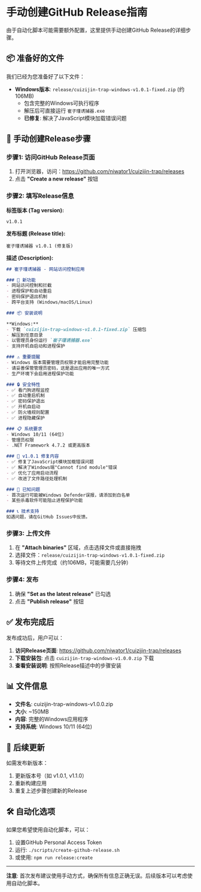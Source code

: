 # 手动创建GitHub Release指南

由于自动化脚本可能需要额外配置，这里提供手动创建GitHub Release的详细步骤。

## 📦 准备好的文件

我们已经为您准备好了以下文件：

- **Windows版本**: `release/cuizijin-trap-windows-v1.0.1-fixed.zip` (约 106MB)
  - 包含完整的Windows可执行程序
  - 解压后可直接运行 `崔子瑾诱捕器.exe`
  - **已修复**: 解决了JavaScript模块加载错误问题

## 🚀 手动创建Release步骤

### 步骤1: 访问GitHub Release页面

1. 打开浏览器，访问：https://github.com/niwator1/cuizijin-trap/releases
2. 点击 **"Create a new release"** 按钮

### 步骤2: 填写Release信息

**标签版本 (Tag version):**
```
v1.0.1
```

**发布标题 (Release title):**
```
崔子瑾诱捕器 v1.0.1 (修复版)
```

**描述 (Description):**
```markdown
## 崔子瑾诱捕器 - 网站访问控制应用

### 🚀 新功能
- 网站访问控制和拦截
- 进程保护和自动重启
- 密码保护退出机制
- 跨平台支持 (Windows/macOS/Linux)

### 📦 安装说明

**Windows:**
- 下载 `cuizijin-trap-windows-v1.0.1-fixed.zip` 压缩包
- 解压到任意目录
- 以管理员身份运行 `崔子瑾诱捕器.exe`
- 支持开机自启动和进程保护

### ⚠️ 重要提醒
- Windows 版本需要管理员权限才能启用完整功能
- 请妥善保管管理员密码，这是退出应用的唯一方式
- 生产环境下会启用进程保护功能

### 🔒 安全特性
- ✅ 看门狗进程监控
- ✅ 自动重启机制  
- ✅ 密码保护退出
- ✅ 开机自启动
- ✅ 防火墙规则配置
- ✅ 进程隐藏保护

### 📋 系统要求
- Windows 10/11 (64位)
- 管理员权限
- .NET Framework 4.7.2 或更高版本

### 🔧 v1.0.1 修复内容
- ✅ 修复了JavaScript模块加载错误问题
- ✅ 解决了Windows端"Cannot find module"错误
- ✅ 优化了应用启动流程
- ✅ 改进了文件路径处理机制

### 🐛 已知问题
- 首次运行可能被Windows Defender误报，请添加到白名单
- 某些杀毒软件可能阻止进程保护功能

### 📞 技术支持
如遇问题，请在GitHub Issues中反馈。
```

### 步骤3: 上传文件

1. 在 **"Attach binaries"** 区域，点击选择文件或直接拖拽
2. 选择文件：`release/cuizijin-trap-windows-v1.0.1-fixed.zip`
3. 等待文件上传完成（约106MB，可能需要几分钟）

### 步骤4: 发布

1. 确保 **"Set as the latest release"** 已勾选
2. 点击 **"Publish release"** 按钮

## ✅ 发布完成后

发布成功后，用户可以：

1. **访问Release页面**: https://github.com/niwator1/cuizijin-trap/releases
2. **下载安装包**: 点击 `cuizijin-trap-windows-v1.0.0.zip` 下载
3. **查看安装说明**: 按照Release描述中的步骤安装

## 📊 文件信息

- **文件名**: cuizijin-trap-windows-v1.0.0.zip
- **大小**: ~150MB
- **内容**: 完整的Windows应用程序
- **支持系统**: Windows 10/11 (64位)

## 🔄 后续更新

如需发布新版本：

1. 更新版本号（如 v1.0.1, v1.1.0）
2. 重新构建应用
3. 重复上述步骤创建新的Release

## 🛠️ 自动化选项

如果您希望使用自动化脚本，可以：

1. 设置GitHub Personal Access Token
2. 运行: `./scripts/create-github-release.sh`
3. 或使用: `npm run release:create`

---

**注意**: 首次发布建议使用手动方式，确保所有信息正确无误。后续版本可以考虑使用自动化脚本。
